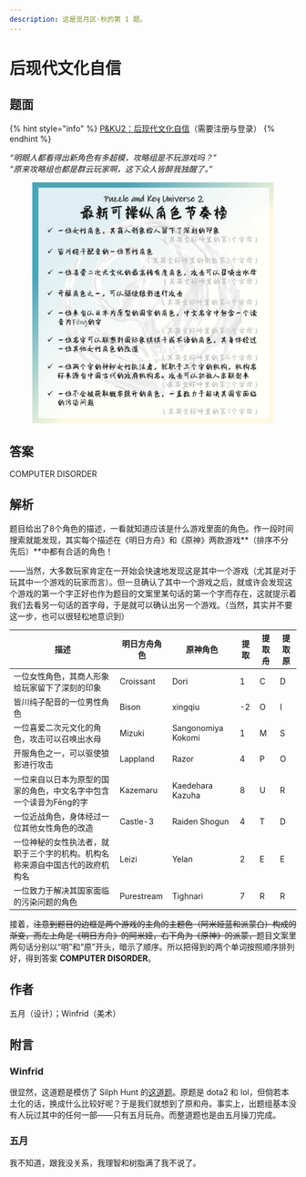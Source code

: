 ```yaml
---
description: 这是觅月区·秋的第 1 题。
---
```


# 后现代文化自信

## 题面

{% hint style="info" %}
[P\&KU2：后现代文化自信](https://pnku2.pkupuzzle.art/#/game/miyue/autumn\_01)（需要注册与登录）
{% endhint %}

_“明眼人都看得出新角色有多超模，攻略组是不玩游戏吗？”_\
_“原来攻略组也都是群云玩家啊，这下众人皆醉我独醒了。”_

<figure><img src="../../../.gitbook/assets/image (183).png" alt="" width="563"><figcaption></figcaption></figure>

## 答案

COMPUTER DISORDER

## 解析

题目给出了8个角色的描述，一看就知道应该是什么游戏里面的角色。作一段时间搜索就能发现，其实每个描述在《明日方舟》和《原神》两款游戏**（排序不分先后）**中都有合适的角色！

——当然，大多数玩家肯定在一开始会快速地发现这是其中一个游戏（尤其是对于玩其中一个游戏的玩家而言）。但一旦确认了其中一个游戏之后，就或许会发现这个游戏的第一个字正好也作为题目的文案里某句话的第一个字而存在，这就提示着我们去看另一句话的首字母，于是就可以确认出另一个游戏。（当然，其实并不要这一步，也可以很轻松地意识到）

| 描述                                     | 明日方舟角色     | 原神角色               | 提取 | 提取舟 | 提取原 |
| -------------------------------------- | ---------- | ------------------ | -- | --- | --- |
| 一位女性角色，其商人形象给玩家留下了深刻的印象                | Croissant  | Dori               | 1  | C   | D   |
| 皆川纯子配音的一位男性角色                          | Bison      | xingqiu            | -2 | O   | I   |
| 一位喜爱二次元文化的角色，攻击可以召唤出水母                 | Mizuki     | Sangonomiya Kokomi | 1  | M   | S   |
| 开服角色之一，可以驱使狼影进行攻击                      | Lappland   | Razor              | 4  | P   | O   |
| 一位来自以日本为原型的国家的角色，中文名字中包含一个读音为Fēng的字    | Kazemaru   | Kaedehara Kazuha   | 8  | U   | R   |
| 一位近战角色，身体经过一位其他女性角色的改造                 | Castle-3   | Raiden Shogun      | 4  | T   | D   |
| 一位神秘的女性执法者，就职于三个字的机构。机构名称来源自中国古代的政府机构名 | Leizi      | Yelan              | 2  | E   | E   |
| 一位致力于解决其国家面临的污染问题的角色                   | Purestream | Tighnari           | 7  | R   | R   |

接着，~~注意到题目的边框是两个游戏的主角的主题色（阿米娅蓝和派蒙白）构成的渐变，而左上角是《明日方舟》的阿米娅，右下角为《原神》的派蒙，~~题目文案里两句话分别以“明”和“原”开头，暗示了顺序。所以把得到的两个单词按照顺序排列好，得到答案 **COMPUTER DISORDER**。

## 作者

五月（设计）；Winfrid（美术）

## 附言

### Winfrid

很显然，这道题是模仿了 Silph Hunt 的[这道题](https://silphpuzzlehunt.com/puzzle/handshake)。原题是 dota2 和 lol，但倘若本土化的话，换成什么比较好呢？于是我们就想到了原和舟。事实上，出题组基本没有人玩过其中的任何一部——只有五月玩舟。而整道题也是由五月操刀完成。

### 五月

我不知道，跟我没关系，我理智和树脂满了我不说了。
